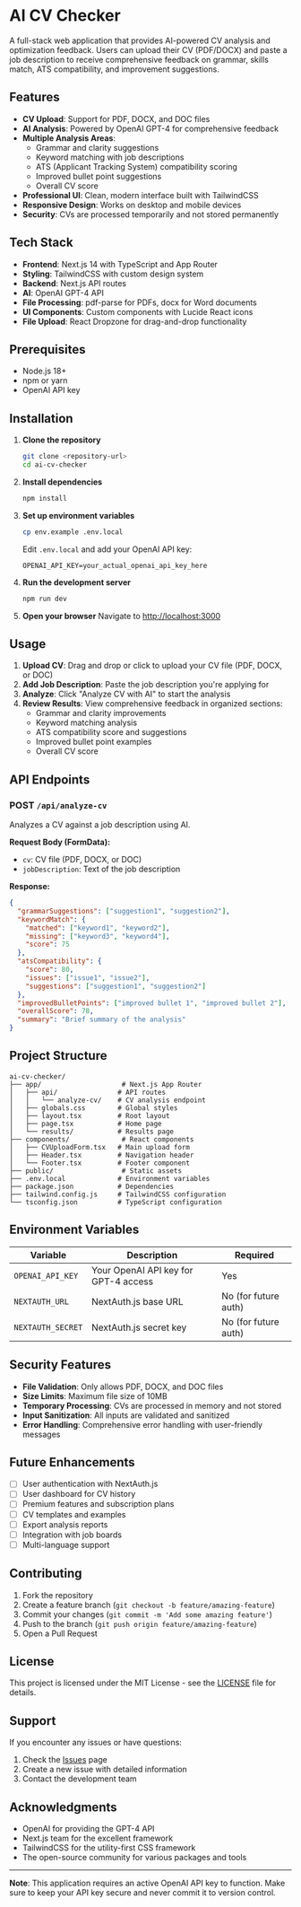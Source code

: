 # AI CV Checker

A full-stack web application that provides AI-powered CV analysis and optimization feedback. Users can upload their CV (PDF/DOCX) and paste a job description to receive comprehensive feedback on grammar, skills match, ATS compatibility, and improvement suggestions.

## Features

- **CV Upload**: Support for PDF, DOCX, and DOC files
- **AI Analysis**: Powered by OpenAI GPT-4 for comprehensive feedback
- **Multiple Analysis Areas**:
  - Grammar and clarity suggestions
  - Keyword matching with job descriptions
  - ATS (Applicant Tracking System) compatibility scoring
  - Improved bullet point suggestions
  - Overall CV score
- **Professional UI**: Clean, modern interface built with TailwindCSS
- **Responsive Design**: Works on desktop and mobile devices
- **Security**: CVs are processed temporarily and not stored permanently

## Tech Stack

- **Frontend**: Next.js 14 with TypeScript and App Router
- **Styling**: TailwindCSS with custom design system
- **Backend**: Next.js API routes
- **AI**: OpenAI GPT-4 API
- **File Processing**: pdf-parse for PDFs, docx for Word documents
- **UI Components**: Custom components with Lucide React icons
- **File Upload**: React Dropzone for drag-and-drop functionality

## Prerequisites

- Node.js 18+ 
- npm or yarn
- OpenAI API key

## Installation

1. **Clone the repository**
   ```bash
   git clone <repository-url>
   cd ai-cv-checker
   ```

2. **Install dependencies**
   ```bash
   npm install
   ```

3. **Set up environment variables**
   ```bash
   cp env.example .env.local
   ```
   
   Edit `.env.local` and add your OpenAI API key:
   ```env
   OPENAI_API_KEY=your_actual_openai_api_key_here
   ```

4. **Run the development server**
   ```bash
   npm run dev
   ```

5. **Open your browser**
   Navigate to [http://localhost:3000](http://localhost:3000)

## Usage

1. **Upload CV**: Drag and drop or click to upload your CV file (PDF, DOCX, or DOC)
2. **Add Job Description**: Paste the job description you're applying for
3. **Analyze**: Click "Analyze CV with AI" to start the analysis
4. **Review Results**: View comprehensive feedback in organized sections:
   - Grammar and clarity improvements
   - Keyword matching analysis
   - ATS compatibility score and suggestions
   - Improved bullet point examples
   - Overall CV score

## API Endpoints

### POST `/api/analyze-cv`
Analyzes a CV against a job description using AI.

**Request Body (FormData):**
- `cv`: CV file (PDF, DOCX, or DOC)
- `jobDescription`: Text of the job description

**Response:**
```json
{
  "grammarSuggestions": ["suggestion1", "suggestion2"],
  "keywordMatch": {
    "matched": ["keyword1", "keyword2"],
    "missing": ["keyword3", "keyword4"],
    "score": 75
  },
  "atsCompatibility": {
    "score": 80,
    "issues": ["issue1", "issue2"],
    "suggestions": ["suggestion1", "suggestion2"]
  },
  "improvedBulletPoints": ["improved bullet 1", "improved bullet 2"],
  "overallScore": 78,
  "summary": "Brief summary of the analysis"
}
```

## Project Structure

```
ai-cv-checker/
├── app/                    # Next.js App Router
│   ├── api/               # API routes
│   │   └── analyze-cv/    # CV analysis endpoint
│   ├── globals.css        # Global styles
│   ├── layout.tsx         # Root layout
│   ├── page.tsx           # Home page
│   └── results/           # Results page
├── components/             # React components
│   ├── CVUploadForm.tsx   # Main upload form
│   ├── Header.tsx         # Navigation header
│   └── Footer.tsx         # Footer component
├── public/                 # Static assets
├── .env.local             # Environment variables
├── package.json           # Dependencies
├── tailwind.config.js     # TailwindCSS configuration
└── tsconfig.json          # TypeScript configuration
```

## Environment Variables

| Variable | Description | Required |
|----------|-------------|----------|
| `OPENAI_API_KEY` | Your OpenAI API key for GPT-4 access | Yes |
| `NEXTAUTH_URL` | NextAuth.js base URL | No (for future auth) |
| `NEXTAUTH_SECRET` | NextAuth.js secret key | No (for future auth) |

## Security Features

- **File Validation**: Only allows PDF, DOCX, and DOC files
- **Size Limits**: Maximum file size of 10MB
- **Temporary Processing**: CVs are processed in memory and not stored
- **Input Sanitization**: All inputs are validated and sanitized
- **Error Handling**: Comprehensive error handling with user-friendly messages

## Future Enhancements

- [ ] User authentication with NextAuth.js
- [ ] User dashboard for CV history
- [ ] Premium features and subscription plans
- [ ] CV templates and examples
- [ ] Export analysis reports
- [ ] Integration with job boards
- [ ] Multi-language support

## Contributing

1. Fork the repository
2. Create a feature branch (`git checkout -b feature/amazing-feature`)
3. Commit your changes (`git commit -m 'Add some amazing feature'`)
4. Push to the branch (`git push origin feature/amazing-feature`)
5. Open a Pull Request

## License

This project is licensed under the MIT License - see the [LICENSE](LICENSE) file for details.

## Support

If you encounter any issues or have questions:

1. Check the [Issues](https://github.com/yourusername/ai-cv-checker/issues) page
2. Create a new issue with detailed information
3. Contact the development team

## Acknowledgments

- OpenAI for providing the GPT-4 API
- Next.js team for the excellent framework
- TailwindCSS for the utility-first CSS framework
- The open-source community for various packages and tools

---

**Note**: This application requires an active OpenAI API key to function. Make sure to keep your API key secure and never commit it to version control.
